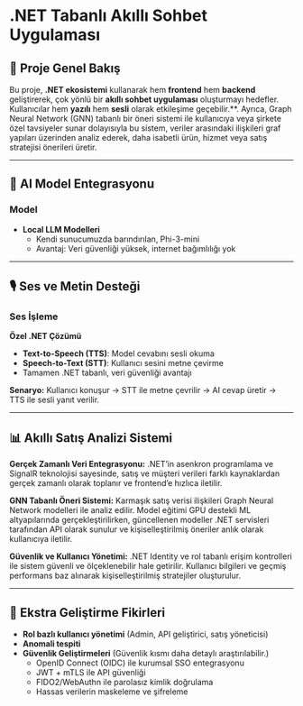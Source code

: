 # .NET Tabanlı Akıllı Sohbet Uygulaması

## 📌 Proje Genel Bakış
Bu proje, **.NET ekosistemi** kullanarak hem **frontend** hem **backend** geliştirerek, çok yönlü bir **akıllı sohbet uygulaması** oluşturmayı hedefler.  
Kullanıcılar hem **yazılı** hem **sesli** olarak etkileşime geçebilir.**.
Ayrıca, Graph Neural Network (GNN) tabanlı bir öneri sistemi ile kullanıcıya veya şirkete özel tavsiyeler sunar dolayısıyla
bu sistem, veriler arasındaki ilişkileri graf yapıları üzerinden analiz ederek, daha isabetli ürün, hizmet veya satış stratejisi önerileri üretir.

---

## 🤖 AI Model Entegrasyonu

### Model
- **Local LLM Modelleri**
  - Kendi sunucumuzda barındırılan, Phi-3-mini
  - Avantaj: Veri güvenliği yüksek, internet bağımlılığı yok
  
---

## 🎙️ Ses ve Metin Desteği

### Ses İşleme

**Özel .NET Çözümü**
   - **Text-to-Speech (TTS)**: Model cevabını sesli okuma
   - **Speech-to-Text (STT)**: Kullanıcı sesini metne çevirme
   - Tamamen .NET tabanlı, veri güvenliği avantajı

**Senaryo:** Kullanıcı konuşur → STT ile metne çevrilir → AI cevap üretir → TTS ile sesli yanıt verilir.

---

## 📊 Akıllı Satış Analizi Sistemi

**Gerçek Zamanlı Veri Entegrasyonu:**
  .NET’in asenkron programlama ve SignalR teknolojisi sayesinde, satış ve müşteri verileri farklı kaynaklardan gerçek zamanlı olarak toplanır ve frontend’e hızlıca iletilir.

**GNN Tabanlı Öneri Sistemi:**
  Karmaşık satış verisi ilişkileri Graph Neural Network modelleri ile analiz edilir. Model eğitimi GPU destekli ML altyapılarında gerçekleştirilirken, güncellenen modeller .NET servisleri tarafından API olarak sunulur ve kişiselleştirilmiş öneriler anlık olarak kullanıcıya iletilir.

**Güvenlik ve Kullanıcı Yönetimi:**
  .NET Identity ve rol tabanlı erişim kontrolleri ile sistem güvenli ve ölçeklenebilir hale getirilir. Kullanıcı bilgileri ve geçmiş performans baz alınarak kişiselleştirilmiş stratejiler oluşturulur.

---

## 🚀 Ekstra Geliştirme Fikirleri
- **Rol bazlı kullanıcı yönetimi** (Admin, API geliştirici, satış yöneticisi)
- **Anomali tespiti**
- **Güvenlik Geliştirmeleri** (Güvenlik kısmı daha detaylı araştırılabilir.)
  - OpenID Connect (OIDC) ile kurumsal SSO entegrasyonu
  - JWT + mTLS ile API güvenliği
  - FIDO2/WebAuthn ile parolasız kimlik doğrulama
  - Hassas verilerin maskeleme ve şifreleme
